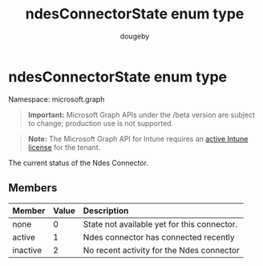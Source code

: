 ﻿---
title: "ndesConnectorState enum type"
description: "The current status of the Ndes Connector."
author: "dougeby"
localization_priority: Normal
ms.prod: "intune"
doc_type: enumPageType
---

# ndesConnectorState enum type

Namespace: microsoft.graph

> **Important:** Microsoft Graph APIs under the /beta version are subject to change; production use is not supported.

> **Note:** The Microsoft Graph API for Intune requires an [active Intune license](https://go.microsoft.com/fwlink/?linkid=839381) for the tenant.

The current status of the Ndes Connector.

## Members

| Member   | Value | Description                                 |
| :------- | :---- | :------------------------------------------ |
| none     | 0     | State not available yet for this connector. |
| active   | 1     | Ndes connector has connected recently       |
| inactive | 2     | No recent activity for the Ndes connector   |
